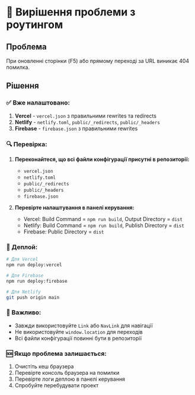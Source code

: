 # 🔧 Вирішення проблеми з роутингом

## Проблема
При оновленні сторінки (F5) або прямому переході за URL виникає 404 помилка.

## Рішення

### ✅ Вже налаштовано:

1. **Vercel** - `vercel.json` з правильними rewrites та redirects
2. **Netlify** - `netlify.toml`, `public/_redirects`, `public/_headers`
3. **Firebase** - `firebase.json` з правильними rewrites

### 🔍 Перевірка:

1. **Переконайтеся, що всі файли конфігурації присутні в репозиторії:**
   - `vercel.json`
   - `netlify.toml`
   - `public/_redirects`
   - `public/_headers`
   - `firebase.json`

2. **Перевірте налаштування в панелі керування:**
   - Vercel: Build Command = `npm run build`, Output Directory = `dist`
   - Netlify: Build Command = `npm run build`, Publish Directory = `dist`
   - Firebase: Public Directory = `dist`

### 🚀 Деплой:

```bash
# Для Vercel
npm run deploy:vercel

# Для Firebase
npm run deploy:firebase

# Для Netlify
git push origin main
```

### 📝 Важливо:

- Завжди використовуйте `Link` або `NavLink` для навігації
- Не використовуйте `window.location` для переходів
- Всі файли конфігурації повинні бути в репозиторії

### 🆘 Якщо проблема залишається:

1. Очистіть кеш браузера
2. Перевірте консоль браузера на помилки
3. Перевірте логи деплою в панелі керування
4. Спробуйте перебудувати проект 